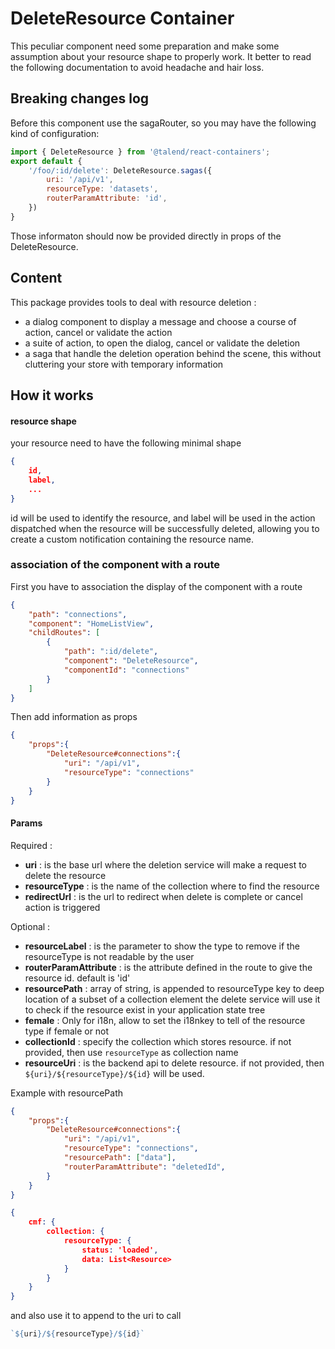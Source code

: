 # DeleteResource Container

This peculiar component need some preparation and make some assumption about your resource shape to properly work.
It better to read the following documentation to avoid headache and hair loss.

## Breaking changes log

Before this component use the sagaRouter, so you may have the following kind of configuration:

```javascript
import { DeleteResource } from '@talend/react-containers';
export default {
    '/foo/:id/delete': DeleteResource.sagas({
        uri: '/api/v1',
        resourceType: 'datasets',
        routerParamAttribute: 'id',
    })
}
```

Those informaton should now be provided directly in props of the DeleteResource.

## Content

This package provides tools to deal with resource deletion :

* a dialog component to display a message and choose a course of action, cancel or validate the action
* a suite of action, to open the dialog, cancel or validate the deletion
* a saga that handle the deletion operation behind the scene, this without cluttering your store with temporary information

## How it works

#### resource shape
your resource need to have the following minimal shape
```json
{
    id,
    label,
    ...
}
```

id will be used to identify the resource, and label will be used in the action dispatched when the resource will be successfully deleted, allowing you to create a custom notification containing the resource name.

### association of the component with a route

First you have to association the display of the component with a route

```JSON
{
    "path": "connections",
    "component": "HomeListView",
    "childRoutes": [
        {
            "path": ":id/delete",
            "component": "DeleteResource",
            "componentId": "connections"
        }
    ]
}
```

Then add information as props

```JSON
{
    "props":{
        "DeleteResource#connections":{
            "uri": "/api/v1",
            "resourceType": "connections"
        }
    }
}
```

#### Params

Required :

* **uri** : is the base url where the deletion service will make a request to delete the resource
* **resourceType** : is the name of the collection where to find the resource
* **redirectUrl** : is the url to redirect when delete is complete or cancel action is triggered

Optional :

* **resourceLabel** : is the parameter to show the type to remove if the resourceType is not readable by the user
* **routerParamAttribute** : is the attribute defined in the route to give the resource id. default is 'id'
* **resourcePath** : array of string, is appended to resourceType key to deep location of a subset of a collection element
the delete service will use it to check if the resource exist in your application state tree
* **female** : Only for i18n, allow to set the i18nkey to tell of the resource type if female or not
* **collectionId** : specify the collection which stores resource. if not provided, then use `resourceType` as collection name
* **resourceUri** : is the backend api to delete resource. if not provided, then `${uri}/${resourceType}/${id}` will be used.


Example with resourcePath

```JSON
{
    "props":{
        "DeleteResource#connections":{
            "uri": "/api/v1",
            "resourceType": "connections",
            "resourcePath": ["data"],
            "routerParamAttribute": "deletedId",
        }
    }
}
```

```JSON
{
    cmf: {
        collection: {
            resourceType: {
                status: 'loaded',
                data: List<Resource>
            }
        }
    }
}
```


and also use it to append to the uri to call

```javascript
`${uri}/${resourceType}/${id}`
```
